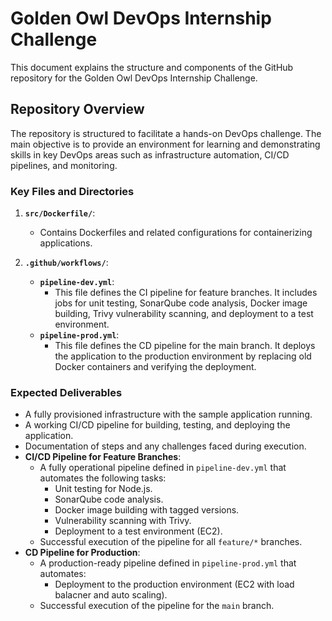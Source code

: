 # Golden Owl DevOps Internship Challenge

This document explains the structure and components of the GitHub repository for the Golden Owl DevOps Internship Challenge.

## Repository Overview

The repository is structured to facilitate a hands-on DevOps challenge. The main objective is to provide an environment for learning and demonstrating skills in key DevOps areas such as infrastructure automation, CI/CD pipelines, and monitoring.

### Key Files and Directories

1. **`src/Dockerfile/`**:
   - Contains Dockerfiles and related configurations for containerizing applications.

2. **`.github/workflows/`**:
   - **`pipeline-dev.yml`**:
     - This file defines the CI pipeline for feature branches. It includes jobs for unit testing, SonarQube code analysis, Docker image building, Trivy vulnerability scanning, and deployment to a test environment.
   - **`pipeline-prod.yml`**:
     - This file defines the CD pipeline for the main branch. It deploys the application to the production environment by replacing old Docker containers and verifying the deployment.

### Expected Deliverables
- A fully provisioned infrastructure with the sample application running.
- A working CI/CD pipeline for building, testing, and deploying the application.
- Documentation of steps and any challenges faced during execution.
- **CI/CD Pipeline for Feature Branches**:
  - A fully operational pipeline defined in `pipeline-dev.yml` that automates the following tasks:
    - Unit testing for Node.js.
    - SonarQube code analysis.
    - Docker image building with tagged versions.
    - Vulnerability scanning with Trivy.
    - Deployment to a test environment (EC2).
  - Successful execution of the pipeline for all `feature/*` branches.
- **CD Pipeline for Production**:
  - A production-ready pipeline defined in `pipeline-prod.yml` that automates:
    - Deployment to the production environment (EC2 with load balacner and auto scaling).
  - Successful execution of the pipeline for the `main` branch.

